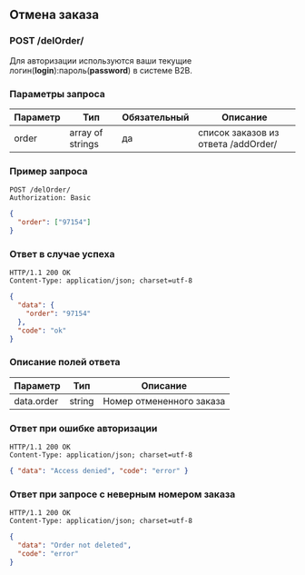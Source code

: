 ## Отмена заказа

### POST /delOrder/

Для авторизации используются ваши текущие логин(**login**):пароль(**password**) в системе B2B.

### Параметры запроса

| Параметр | Тип              | Обязательный | Описание                            |
| -------- | ---------------- | ------------ | ----------------------------------- |
| order    | array of strings | да           | список заказов из ответа /addOrder/ |

### Пример запроса

```http
POST /delOrder/
Authorization: Basic
```

```json
{
  "order": ["97154"]
}
```

### Ответ в случае успеха

```http
HTTP/1.1 200 OK
Content-Type: application/json; charset=utf-8
```

```json
{
  "data": {
    "order": "97154"
  },
  "code": "ok"
}
```

### Описание полей ответа

| Параметр   | Тип    | Описание                 |
| ---------- | ------ | ------------------------ |
| data.order | string | Номер отмененного заказа |

### Ответ при ошибке авторизации

```http
HTTP/1.1 200 OK
Content-Type: application/json; charset=utf-8
```

```json
{ "data": "Access denied", "code": "error" }
```

### Ответ при запросе с неверным номером заказа

```http
HTTP/1.1 200 OK
Content-Type: application/json; charset=utf-8
```

```json
{
  "data": "Order not deleted",
  "code": "error"
}
```
